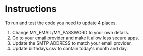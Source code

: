 # Instructions

To run and test the code you need to update 4 places.
 1. Change MY_EMAIL/MY_PASSWORD to your own details.
 2. Go to your email provider and make it allow less secure apps.
 3. Update the SMTP ADDRESS to match your email provider.
 4. Update birthdays.csv to contain today's month and day.
